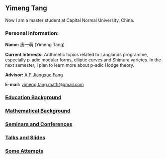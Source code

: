 ## Yimeng Tang
Now I am a master student at Capital Normal University, China.

### Personal information:

**Name:** 唐一萌 (Yimeng Tang)

**Current Interests:** Arithmetic topics related to Langlands programme, especially p-adic modular forms, elliptic curves and Shimura varietes. In the next semester, I plan to learn more about p-adic Hodge theory.
 
**Advisor:** [A.P Jiangxue Fang](https://math.cnu.edu.cn/FACULTY/qtjs2/szmjs/F/25da50e30000484b8e62417294546fd5.htm)

**E-mail:** [yimeng.tang.math@gmail.com](https://yimeng.tang.math@gmail.com)

### [Education Background](https://ym-tang.github.io/Educational-Background/)
### [Mathematical Background](https://ym-tang.github.io/Mathematical-Background/)
### [Seminars and Conferences](https://ym-tang.github.io/Seminars-and-Conferences/)
### [Talks and Slides](https://ym-tang.github.io/Talks-and-Slides/)
### [Some Attempts](https://ym-tang.github.io/Some-Attempts/)


